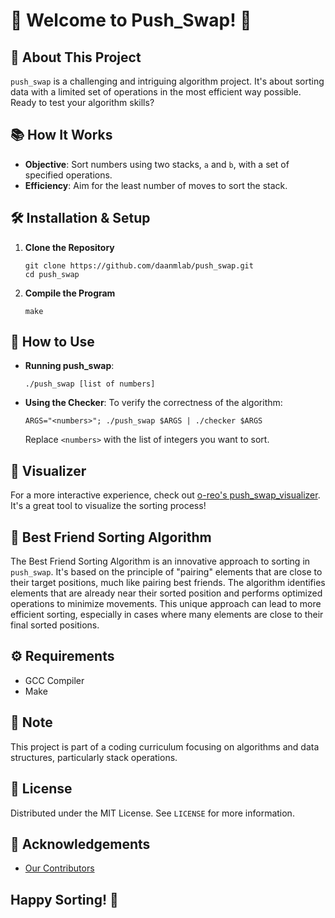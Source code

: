 
# 🚀 Welcome to Push_Swap! 🚀

## 🧩 About This Project
`push_swap` is a challenging and intriguing algorithm project. It's about sorting data with a limited set of operations in the most efficient way possible. Ready to test your algorithm skills?

## 📚 How It Works
- **Objective**: Sort numbers using two stacks, `a` and `b`, with a set of specified operations.
- **Efficiency**: Aim for the least number of moves to sort the stack.

## 🛠️ Installation & Setup
1. **Clone the Repository**
   ```
   git clone https://github.com/daanmlab/push_swap.git
   cd push_swap
   ```
2. **Compile the Program**
   ```
   make
   ```

## 🎲 How to Use
- **Running push_swap**: 
   ```
   ./push_swap [list of numbers]
   ```
- **Using the Checker**:
   To verify the correctness of the algorithm:
   ```
   ARGS="<numbers>"; ./push_swap $ARGS | ./checker $ARGS
   ```
   Replace `<numbers>` with the list of integers you want to sort.

## 🌈 Visualizer
For a more interactive experience, check out [o-reo's push_swap_visualizer](https://github.com/o-reo/push_swap_visualizer). It's a great tool to visualize the sorting process!

## 🤝 Best Friend Sorting Algorithm
The Best Friend Sorting Algorithm is an innovative approach to sorting in `push_swap`. It's based on the principle of "pairing" elements that are close to their target positions, much like pairing best friends. The algorithm identifies elements that are already near their sorted position and performs optimized operations to minimize movements. This unique approach can lead to more efficient sorting, especially in cases where many elements are close to their final sorted positions.

## ⚙️ Requirements
- GCC Compiler
- Make

## 📝 Note
This project is part of a coding curriculum focusing on algorithms and data structures, particularly stack operations.

## 📖 License
Distributed under the MIT License. See `LICENSE` for more information.

## 🌟 Acknowledgements
- [Our Contributors](https://github.com/daanmlab/push_swap/graphs/contributors)

Happy Sorting! 🎉
---
